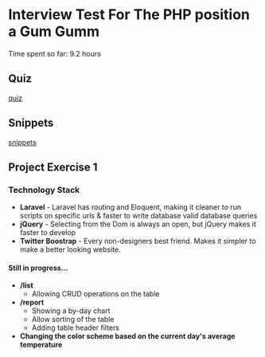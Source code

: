 # Interview Test For The PHP position a Gum Gumm

Time spent so far: 9.2 hours

## Quiz
[quiz](quiz.md)

## Snippets
[snippets](snippets.md)

## Project Exercise 1
### Technology Stack

- **Laravel** - Laravel has routing and Eloquent, making it cleaner to run scripts on specific urls & faster to write database valid database queries
- **jQuery** - Selecting from the Dom is always an open, but jQuery makes it faster to develop
- **Twitter Boostrap** - Every non-designers best friend. Makes it simpler to make a better looking website.

#### Still in progress...
- **/list**
    - Allowing CRUD operations on the table
- **/report**
    - Showing a by-day chart
    - Allow sorting of the table
    - Adding table header filters
- **Changing the color scheme based on the current day's average temperature**